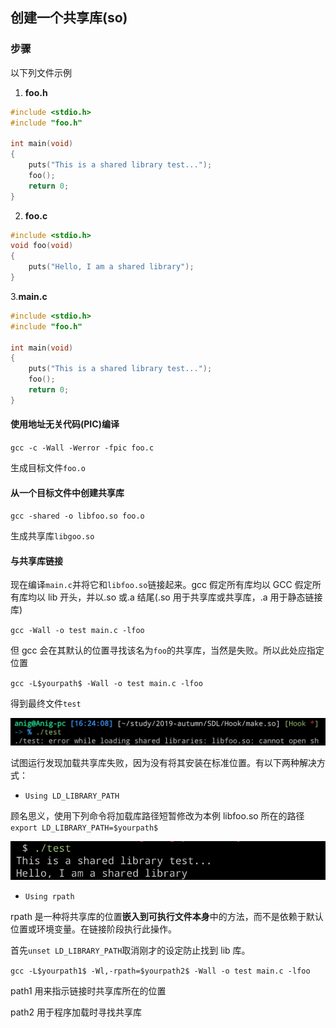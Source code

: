## 创建一个共享库(so)

### 步骤

以下列文件示例

1. **foo.h**

```c
#include <stdio.h>
#include "foo.h"

int main(void)
{
    puts("This is a shared library test...");
    foo();
    return 0;
}
```

2. **foo.c**

```c
#include <stdio.h>
void foo(void)
{
    puts("Hello, I am a shared library");
}
```

3.**main.c**

```c
#include <stdio.h>
#include "foo.h"

int main(void)
{
    puts("This is a shared library test...");
    foo();
    return 0;
}
```

#### 使用地址无关代码(PIC)编译

`gcc -c -Wall -Werror -fpic foo.c`

生成目标文件`foo.o`

#### 从一个目标文件中创建共享库

`gcc -shared -o libfoo.so foo.o`

生成共享库`libgoo.so`

#### 与共享库链接

现在编译`main.c`并将它和`libfoo.so`链接起来。gcc 假定所有库均以 GCC 假定所有库均以 lib 开头，并以.so 或.a 结尾(.so 用于共享库或共享库，.a 用于静态链接库)

`gcc -Wall -o test main.c -lfoo`

但 gcc 会在其默认的位置寻找该名为`foo`的共享库，当然是失败。所以此处应指定位置

`gcc -L$yourpath$ -Wall -o test main.c -lfoo`

得到最终文件`test`

![](imgs/error.png)

试图运行发现加载共享库失败，因为没有将其安装在标准位置。有以下两种解决方式：

- `Using LD_LIBRARY_PATH`

顾名思义，使用下列命令将加载库路径短暂修改为本例 libfoo.so 所在的路径
`export LD_LIBRARY_PATH=$yourpath$`

![](imgs/ld_library_path.png)

- `Using rpath`

rpath 是一种将共享库的位置**嵌入到可执行文件本身**中的方法，而不是依赖于默认位置或环境变量。在链接阶段执行此操作。

首先`unset LD_LIBRARY_PATH`取消刚才的设定防止找到 lib 库。

`gcc -L$yourpath1$ -Wl,-rpath=$yourpath2$ -Wall -o test main.c -lfoo`

path1 用来指示链接时共享库所在的位置

path2 用于程序加载时寻找共享库
